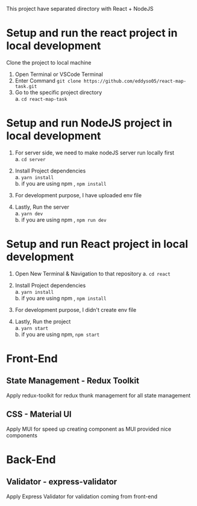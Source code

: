 This project have separated directory with React + NodeJS

# Setup and run the react project in local development

Clone the project to local machine <br />

1. Open Terminal or VSCode Terminal<br/>
2. Enter Command `git clone https://github.com/eddyso05/react-map-task.git`<br/>
3. Go to the specific project directory<br/>
   a. `cd react-map-task`<br/>

# Setup and run NodeJS project in local development

1. For server side, we need to make nodeJS server run locally first<br/>
   a. `cd server` <br/>

2. Install Project dependencies <br/>
   a. `yarn install`<br/>
   b. if you are using npm , `npm install`<br/>

3. For development purpose, I have uploaded env file<br/>

4. Lastly, Run the server<br/>
   a. `yarn dev`<br/>
   b. if you are using npm , `npm run dev`<br/>

# Setup and run React project in local development

1. Open New Terminal & Navigation to that repository
   a. `cd react`

2. Install Project dependencies <br/>
   a. `yarn install`<br/>
   b. if you are using npm , `npm install`<br/>

3. For development purpose, I didn't create env file<br/>

4. Lastly, Run the project<br/>
   a. `yarn start`<br/>
   b. if you are using npm, `npm start`<br/>

# Front-End

## State Management - Redux Toolkit

Apply redux-toolkit for redux thunk management for all state management

## CSS - Material UI

Apply MUI for speed up creating component as MUI provided nice components

# Back-End

## Validator - express-validator

Apply Express Validator for validation coming from front-end
